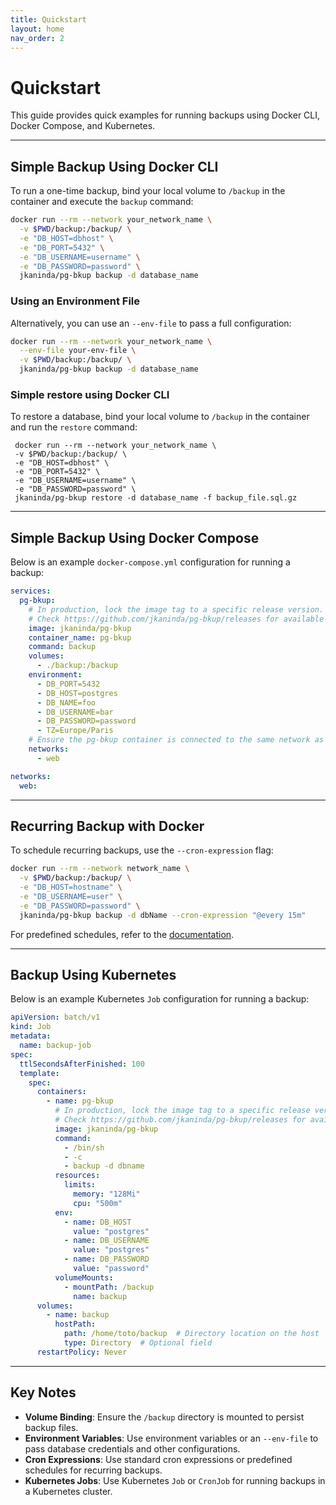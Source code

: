 ```yaml
---
title: Quickstart
layout: home
nav_order: 2
---
```


# Quickstart

This guide provides quick examples for running backups using Docker CLI, Docker Compose, and Kubernetes.

---

## Simple Backup Using Docker CLI

To run a one-time backup, bind your local volume to `/backup` in the container and execute the `backup` command:

```bash
docker run --rm --network your_network_name \
  -v $PWD/backup:/backup/ \
  -e "DB_HOST=dbhost" \
  -e "DB_PORT=5432" \
  -e "DB_USERNAME=username" \
  -e "DB_PASSWORD=password" \
  jkaninda/pg-bkup backup -d database_name
```

### Using an Environment File

Alternatively, you can use an `--env-file` to pass a full configuration:

```bash
docker run --rm --network your_network_name \
  --env-file your-env-file \
  -v $PWD/backup:/backup/ \
  jkaninda/pg-bkup backup -d database_name
```

### Simple restore using Docker CLI

To restore a database, bind your local volume to `/backup` in the container and run the `restore` command:

```shell
 docker run --rm --network your_network_name \
 -v $PWD/backup:/backup/ \
 -e "DB_HOST=dbhost" \
 -e "DB_PORT=5432" \
 -e "DB_USERNAME=username" \
 -e "DB_PASSWORD=password" \
 jkaninda/pg-bkup restore -d database_name -f backup_file.sql.gz
```

---

## Simple Backup Using Docker Compose

Below is an example `docker-compose.yml` configuration for running a backup:

```yaml
services:
  pg-bkup:
    # In production, lock the image tag to a specific release version.
    # Check https://github.com/jkaninda/pg-bkup/releases for available releases.
    image: jkaninda/pg-bkup
    container_name: pg-bkup
    command: backup
    volumes:
      - ./backup:/backup
    environment:
      - DB_PORT=5432
      - DB_HOST=postgres
      - DB_NAME=foo
      - DB_USERNAME=bar
      - DB_PASSWORD=password
      - TZ=Europe/Paris
    # Ensure the pg-bkup container is connected to the same network as your database.
    networks:
      - web

networks:
  web:
```

---

## Recurring Backup with Docker

To schedule recurring backups, use the `--cron-expression` flag:

```bash
docker run --rm --network network_name \
  -v $PWD/backup:/backup/ \
  -e "DB_HOST=hostname" \
  -e "DB_USERNAME=user" \
  -e "DB_PASSWORD=password" \
  jkaninda/pg-bkup backup -d dbName --cron-expression "@every 15m"
```

For predefined schedules, refer to the [documentation](https://jkaninda.github.io/pg-bkup/reference/#predefined-schedules).

---

## Backup Using Kubernetes

Below is an example Kubernetes `Job` configuration for running a backup:

```yaml
apiVersion: batch/v1
kind: Job
metadata:
  name: backup-job
spec:
  ttlSecondsAfterFinished: 100
  template:
    spec:
      containers:
        - name: pg-bkup
          # In production, lock the image tag to a specific release version.
          # Check https://github.com/jkaninda/pg-bkup/releases for available releases.
          image: jkaninda/pg-bkup
          command:
            - /bin/sh
            - -c
            - backup -d dbname
          resources:
            limits:
              memory: "128Mi"
              cpu: "500m"
          env:
            - name: DB_HOST
              value: "postgres"
            - name: DB_USERNAME
              value: "postgres"
            - name: DB_PASSWORD
              value: "password"
          volumeMounts:
            - mountPath: /backup
              name: backup
      volumes:
        - name: backup
          hostPath:
            path: /home/toto/backup  # Directory location on the host
            type: Directory  # Optional field
      restartPolicy: Never
```

---

## Key Notes

- **Volume Binding**: Ensure the `/backup` directory is mounted to persist backup files.
- **Environment Variables**: Use environment variables or an `--env-file` to pass database credentials and other configurations.
- **Cron Expressions**: Use standard cron expressions or predefined schedules for recurring backups.
- **Kubernetes Jobs**: Use Kubernetes `Job` or `CronJob` for running backups in a Kubernetes cluster.